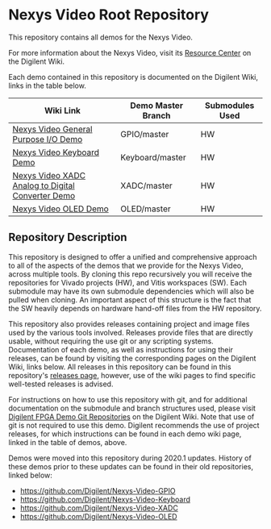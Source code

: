 # Nexys Video Root Repository

This repository contains all demos for the Nexys Video.

For more information about the Nexys Video, visit its [Resource Center](https://reference.digilentinc.com/reference/programmable-logic/nexys-video/start) on the Digilent Wiki.

Each demo contained in this repository is documented on the Digilent Wiki, links in the table below.

| Wiki Link | Demo Master Branch | Submodules Used |
|-----------|--------------------|-----------------|
| [Nexys Video General Purpose I/O Demo](https://reference.digilentinc.com/reference/programmable-logic/nexys-video/demos/gpio) | GPIO/master | HW |
| [Nexys Video Keyboard Demo](https://reference.digilentinc.com/reference/programmable-logic/nexys-video/demos/keyboard) | Keyboard/master | HW |
| [Nexys Video XADC Analog to Digital Converter Demo](https://reference.digilentinc.com/reference/programmable-logic/nexys-video/demos/xadc) | XADC/master | HW |
| [Nexys Video OLED Demo](https://reference.digilentinc.com/reference/programmable-logic/nexys-video/demos/oled) | OLED/master | HW |

## Repository Description

This repository is designed to offer a unified and comprehensive approach to all of the aspects of the demos that we provide for the Nexys Video, across multiple tools. By cloning this repo recursively you will receive the repositories for Vivado projects (HW), and Vitis workspaces (SW). Each submodule may have its own submodule dependencies which will also be pulled when cloning. An important aspect of this structure is the fact that the SW heavily depends on hardware hand-off files from the HW repository.

This repository also provides releases containing project and image files used by the various tools involved. Releases provide files that are directly usable, without requiring the use git or any scripting systems. Documentation of each demo, as well as instructions for using their releases, can be found by visiting the corresponding pages on the Digilent Wiki, links below. All releases in this repository can be found in this repository's [releases page](https://github.com/Digilent/Nexys-Video/releases), however, use of the wiki pages to find specific well-tested releases is advised.

For instructions on how to use this repository with git, and for additional documentation on the submodule and branch structures used, please visit [Digilent FPGA Demo Git Repositories](https://reference.digilentinc.com/reference/programmable-logic/documents/git) on the Digilent Wiki. Note that use of git is not required to use this demo. Digilent recommends the use of project releases, for which instructions can be found in each demo wiki page, linked in the table of demos, above.

Demos were moved into this repository during 2020.1 updates. History of these demos prior to these updates can be found in their old repositories, linked below:
* https://github.com/Digilent/Nexys-Video-GPIO
* https://github.com/Digilent/Nexys-Video-Keyboard
* https://github.com/Digilent/Nexys-Video-XADC
* https://github.com/Digilent/Nexys-Video-OLED